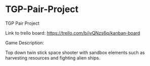 # TGP-Pair-Project
TGP Pair Project

Link to trello board: https://trello.com/b/jvQNzs6q/kanban-board

Game Description:

Top down twin stick space shooter with sandbox elements such as harvesting resources and fighting alien ships.
